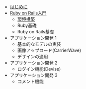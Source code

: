 * [はじめに](ja/introduction.md)
* [Ruby on Rails入門](ja/001.md)
  * [環境構築](ja/001_environment.md)
  * Ruby基礎
  * Ruby on Rails基礎
* アプリケーション開発 1
  * 基本的なモデルの実装
  * 画像アップロード(CarrierWave)
  * デザインの適用
* アプリケーション開発 2
  * ログイン機能(Devise)
* アプリケーション開発 3
  * コメント機能

